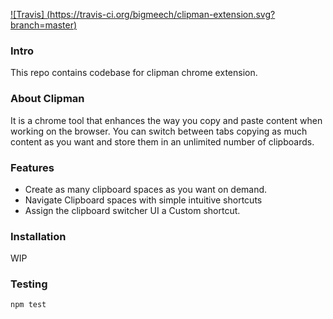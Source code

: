 [![Travis] (https://travis-ci.org/bigmeech/clipman-extension.svg?branch=master)](https://travis-ci.org)

### Intro
This repo contains codebase for clipman chrome extension.

### About Clipman

It is a chrome tool that enhances the way you copy and paste content when working on the browser. You can switch between tabs copying as much content as you want and store them in an unlimited number of clipboards.

### Features

- Create as many clipboard spaces as you want on demand.
- Navigate Clipboard spaces with simple intuitive shortcuts
- Assign the clipboard switcher UI a Custom shortcut.

### Installation

WIP

### Testing
```js 
npm test
```

